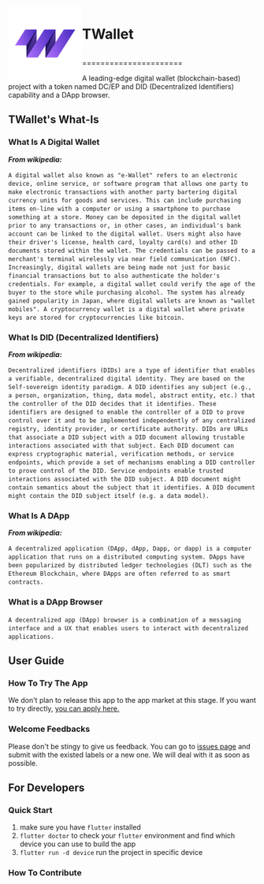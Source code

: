 <img align="left" height="150" src="./assets/images/t-wallet.png">

<h1 style="display: inline-block; vertical-align: middle;">TWallet</h1>

======================

<p>A leading-edge digital wallet (blockchain-based) project with a token named DC/EP and DID (Decentralized Identifiers) capability and a DApp browser.</p>

## TWallet's What-Is

### What Is A Digital Wallet

***From wikipedia:***

`A digital wallet also known as "e-Wallet" refers to an electronic device, online service, or software program that allows one party to make electronic transactions with another party bartering digital currency units for goods and services. This can include purchasing items on-line with a computer or using a smartphone to purchase something at a store. Money can be deposited in the digital wallet prior to any transactions or, in other cases, an individual's bank account can be linked to the digital wallet. Users might also have their driver's license, health card, loyalty card(s) and other ID documents stored within the wallet. The credentials can be passed to a merchant's terminal wirelessly via near field communication (NFC). Increasingly, digital wallets are being made not just for basic financial transactions but to also authenticate the holder's credentials. For example, a digital wallet could verify the age of the buyer to the store while purchasing alcohol. The system has already gained popularity in Japan, where digital wallets are known as "wallet mobiles". A cryptocurrency wallet is a digital wallet where private keys are stored for cryptocurrencies like bitcoin.`

### What Is DID (Decentralized Identifiers)

***From wikipedia:***

`Decentralized identifiers (DIDs) are a type of identifier that enables a verifiable, decentralized digital identity. They are based on the Self-sovereign identity paradigm. A DID identifies any subject (e.g., a person, organization, thing, data model, abstract entity, etc.) that the controller of the DID decides that it identifies. These identifiers are designed to enable the controller of a DID to prove control over it and to be implemented independently of any centralized registry, identity provider, or certificate authority. DIDs are URLs that associate a DID subject with a DID document allowing trustable interactions associated with that subject. Each DID document can express cryptographic material, verification methods, or service endpoints, which provide a set of mechanisms enabling a DID controller to prove control of the DID. Service endpoints enable trusted interactions associated with the DID subject. A DID document might contain semantics about the subject that it identifies. A DID document might contain the DID subject itself (e.g. a data model).`

### What Is A DApp

***From wikipedia:***

`A decentralized application (DApp, dApp, Dapp, or dapp) is a computer application that runs on a distributed computing system. DApps have been popularized by distributed ledger technologies (DLT) such as the Ethereum Blockchain, where DApps are often referred to as smart contracts.`

### What is a DApp Browser

`A decentralized app (DApp) browser is a combination of a messaging interface and a UX that enables users to interact with decentralized applications.`

## User Guide

### How To Try The App

We don't plan to release this app to the app market at this stage. If you want to try directly, [you can apply here.](https://blockchain.thoughtworks.cn/twallet/)

### Welcome Feedbacks

Please don't be stingy to give us feedback. You can go to [issues page](https://github.com/tw-bc-group/TWallet/issues) and submit with the existed labels or a new one. We will deal with it as soon as possible.

## For Developers

### Quick Start

1. make sure you have ```flutter``` installed
2. ```flutter doctor``` to check your `flutter` environment and find which device you can use to build the app
3. ```flutter run -d device``` run the project in specific device

### How To Contribute
